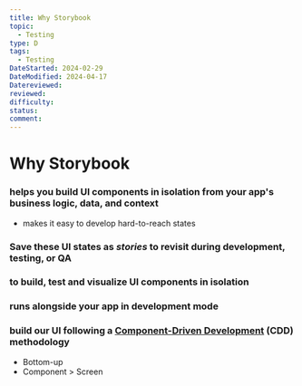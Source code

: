 ```yaml
---
title: Why Storybook
topic:
  - Testing
type: D
tags:
  - Testing
DateStarted: 2024-02-29
DateModified: 2024-04-17
Datereviewed: 
reviewed: 
difficulty: 
status: 
comment: 
---
```


# Why Storybook

### helps you build UI components in isolation from your app's business logic, data, and context

- makes it easy to develop hard-to-reach states

### Save these UI states as _stories_ to revisit during development, testing, or QA

### to build, test and visualize UI components in isolation

### runs alongside your app in development mode

### build our UI following a [Component-Driven Development](https://www.componentdriven.org/) (CDD) methodology

- Bottom-up
- Component > Screen
